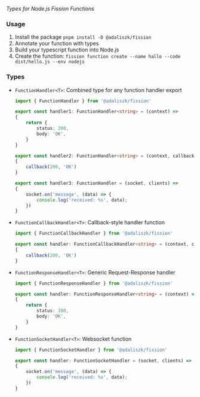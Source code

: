 _Types for Node.js Fission Functions_

### Usage

1. Install the package `pnpm install -D @adaliszk/fission`
2. Annotate your function with types
3. Build your typescript function into Node.js
4. Create the function: `fission function create --name hallo --code dist/hello.js --env nodejs`

### Types

- `FunctionHandler<T>`: Combined type for any function handler export
    ```typescript
    import { FunctionHandler } from '@adaliszk/fission'

    export const handler1: FunctionHandler<string> = (context) =>
    {
        return {
            status: 200,
            body: 'OK',
        }
    }
  
    export const handler2: FunctionHandler<string> = (context, callback) =>
    {
        callback(200, 'OK')
    }
  
    export const handler3: FunctionHandler = (socket, clients) =>
    {
        socket.on('message', (data) => {
            console.log('received: %s', data);
        })
    }
    ```
- `FunctionCallbackHandler<T>`: Callback-style handler function
    ```typescript
    import { FunctionCallbackHandler } from '@adaliszk/fission'
  
    export const handler: FunctionCallbackHandler<string> = (context, callback) =>
    {
        callback(200, 'OK')
    } 
    ```
- `FunctionResponseHandler<T>`: Generic Request-Response handler
    ```typescript
    import { FunctionResponseHandler } from '@adaliszk/fission'

    export const handler: FunctionResponseHandler<string> = (context) =>
    {
        return {
            status: 200,
            body: 'OK',
        }
    } 
    ```
- `FunctionSocketHandler<T>`: Websocket function
    ```typescript
    import { FunctionSocketHandler } from '@adaliszk/fission'

    export const handler: FunctionSocketHandler = (socket, clients) =>
    {
        socket.on('message', (data) => {
            console.log('received: %s', data);
        })
    } 
    ```